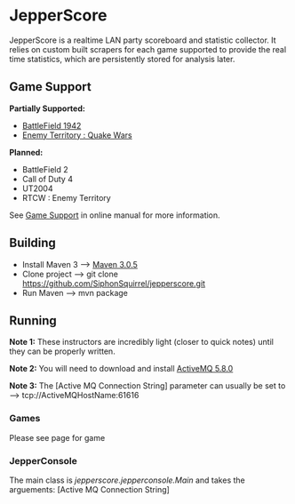 JepperScore
===========

JepperScore is a realtime LAN party scoreboard and statistic collector. It relies on custom built scrapers for each game supported to provide the real time statistics, which are persistently stored for analysis later.

Game Support
------------

**Partially Supported:**
 * [BattleField 1942](https://github.com/SiphonSquirrel/jepperscore/wiki/BattleField-1942)
 * [Enemy Territory : Quake Wars](https://github.com/SiphonSquirrel/jepperscore/wiki/Enemy-Territory-Quake-Wars)
 
**Planned:**
 * BattleField 2
 * Call of Duty 4
 * UT2004
 * RTCW : Enemy Territory

See [Game Support](https://github.com/SiphonSquirrel/jepperscore/wiki/Game-Support) in online manual for more information.

Building
--------

 *  Install Maven 3 --> [Maven 3.0.5](https://maven.apache.org/docs/3.0.5/release-notes.html)
 *  Clone project --> git clone https://github.com/SiphonSquirrel/jepperscore.git
 *  Run Maven --> mvn package

Running
-------

**Note 1:** These instructors are incredibly light (closer to quick notes) until they can be properly written.

**Note 2:** You will need to download and install [ActiveMQ 5.8.0](https://activemq.apache.org/activemq-580-release.html)

**Note 3:** The [Active MQ Connection String] parameter can usually be set to --> tcp://ActiveMQHostName:61616

### Games

Please see page for game

### JepperConsole

The main class is _jepperscore.jepperconsole.Main_ and takes the arguements: [Active MQ Connection String]
